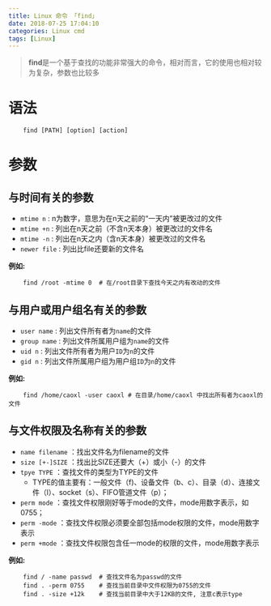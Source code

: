 ```yaml
---
title: Linux 命令 「find」
date: 2018-07-25 17:04:10
categories: Linux cmd
tags: [Linux]
---
```


> **find**是一个基于查找的功能非常强大的命令，相对而言，它的使用也相对较为复杂，参数也比较多

<!-- more -->

# 语法

```
    find [PATH] [option] [action]
```

# 参数

## 与时间有关的参数

- `mtime n` : n为数字，意思为在n天之前的“一天内”被更改过的文件
- `mtime +n` : 列出在n天之前（不含n天本身）被更改过的文件名
- `mtime -n` : 列出在n天之内（含n天本身）被更改过的文件名
- `newer file` : 列出比file还要新的文件名

**例如:**

```
    find /root -mtime 0  # 在/root目录下查找今天之内有改动的文件
```



## 与用户或用户组名有关的参数

- `user name` : 列出文件所有者为`name`的文件
- `group name` : 列出文件所属用户组为`name`的文件
- `uid n` : 列出文件所有者为用户`ID`为`n`的文件
- `gid n` : 列出文件所属用户组为用户组`ID`为`n`的文件

**例如:**

```
    find /home/caoxl -user caoxl # 在目录/home/caoxl 中找出所有者为caoxl的文件
```

## 与文件权限及名称有关的参数

- `name filename` ：找出文件名为filename的文件
- `size [+-]SIZE` ：找出比SIZE还要大（+）或小（-）的文件
- `tpye TYPE` ：查找文件的类型为TYPE的文件
  - TYPE的值主要有：一般文件（f)、设备文件（b、c）、目录（d）、连接文件（l）、socket（s）、FIFO管道文件（p）；
- `perm mode` ：查找文件权限刚好等于mode的文件，mode用数字表示，如0755；
- `perm -mode` ：查找文件权限必须要全部包括mode权限的文件，mode用数字表示
- `perm +mode` ：查找文件权限包含任一mode的权限的文件，mode用数字表示

**例如:**

```
    find / -name passwd  # 查找文件名为passwd的文件
    find . -perm 0755    # 查找当前目录中文件权限为0755的文件
    find . -size +12k    # 查找当前目录中大于12KB的文件, 注意c表示type
```
